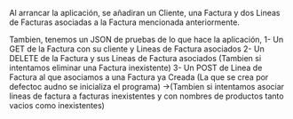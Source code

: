 Al arrancar la aplicación, se añadiran un Cliente, una Factura y dos Lineas de Facturas
asociadas a la Factura mencionada anteriormente.

Tambien, tenemos un JSON de pruebas de lo que hace la aplicación,
1- Un GET de la Factura con su cliente y Lineas de Factura asociados 
2- Un DELETE de la Factura y sus Lineas de Factura asociados (Tambien si intentamos eliminar una Factura inexistente)
3- Un POST de Linea de Factura al que asociamos a una Factura ya Creada (La que se crea por defectoc audno se inicializa el programa) ->(Tambien si intentamos asociar lineas de factura a facturas inexistentes y con nombres de productos tanto vacios como inexistentes)

